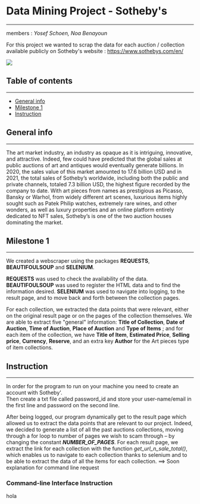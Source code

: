 # Data Mining Project - Sotheby's
***
members : _Yosef Schoen, Noa Benayoun_

For this project we wanted to scrap the data for each auction / collection available publicly on Sotheby's website :
https://www.sothebys.com/en/

<img src="img_for_README.png"/>

## Table of contents
***
* [General info](#general-info)
* [Milestone 1](#milestone-1)
* [Instruction](#instruction)


## General info
***
The art market industry, an industry as opaque as it is intriguing, innovative, and attractive. Indeed, few could have
predicted that the global sales at public auctions of art and antiques would eventually generate billions. In 2020, the
sales value of this market amounted to 17.6 billion USD and in 2021, the total sales of Sotheby’s worldwide, including
both the public and private channels, totaled 7.3 billion USD, the highest figure recorded by the company to date. With
art pieces from names as prestigious as Picasso, Bansky or Warhol, from widely different art scenes, luxurious items
highly sought such as Patek Philip watches, extremely rare wines, and other wonders, as well as luxury properties and an
online platform entirely dedicated to NFT sales, Sotheby’s is one of the two auction houses dominating the market.

## Milestone 1
***
We created a webscraper using the packages **REQUESTS**, **BEAUTIFOULSOUP** and **SELENIUM**.

**REQUESTS** was used to check the availability of the data.
**BEAUTIFOULSOUP** was used to register the HTML data and to find the information desired.
**SELENIUM** was used to navigate into logging, to the result page, and to move back and forth between the collection 
pages.

For each collection, we extracted the data points that were relevant, either on the original result page or on the pages 
of the collection themselves. We are able to extract five "general" information: **Title of Collection**, 
**Date of Auction**, **Time of Auction**, **Place of Auction** and **Type of Items** ; and for each item of the 
collection, we have **Title of Item**, **Estimated Price**, **Selling price**, **Currency**, **Reserve**, and an extra 
key **Author** for the Art pieces type of item collections.

## Instruction
***

In order for the program to run on your machine you need to create an account with Sotheby'.  
Then create a txt file called password_id and store your user-name/email in the first line and password on the second line.

After being logged, our program dynamically get to the result page which allowed us to extract the data points that 
are relevant to our project. Indeed, we decided to generate a list of all the past auctions collections, moving through 
a for loop to number of pages we wish to scam through – by changing the constant _**NUMBER_OF_PAGES**_. For each result 
page, we extract the link for each collection with the function _get_url_n_sale_total()_, which enables us to navigate
to each collection thanks to selenium and to be able to extract the data of all the items for each collection. 
==> Soon explanation for command line request

### Command-line Interface Instruction

hola
